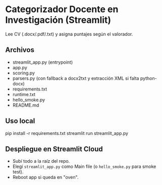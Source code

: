# Categorizador Docente en Investigación (Streamlit)

Lee CV (.docx/.pdf/.txt) y asigna puntajes según el valorador.

## Archivos
- streamlit_app.py (entrypoint)
- app.py
- scoring.py
- parsers.py (con fallback a docx2txt y extracción XML si falta python-docx)
- requirements.txt
- runtime.txt
- hello_smoke.py
- README.md

## Uso local
pip install -r requirements.txt
streamlit run streamlit_app.py

## Despliegue en Streamlit Cloud
- Subí todo a la raíz del repo.
- Elegí `streamlit_app.py` como Main file (o `hello_smoke.py` para smoke test).
- Reboot app si queda en "oven".
